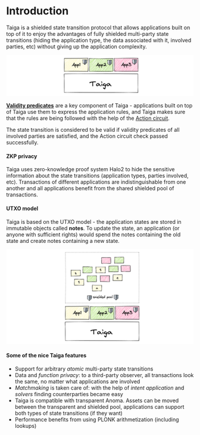 # Introduction

Taiga is a shielded state transition protocol that allows applications built on top of it to enjoy the advantages of fully shielded multi-party state transitions 
(hiding the application type, the data associated with it, involved parties, etc) without giving up the application complexity.

![img.png](images/intro_taiga_app.png)

[**Validity predicates**](./validity-predicates.md) are a key component of Taiga - applications built on top of Taiga use them to express the application rules, 
and Taiga makes sure that the rules are being followed with the help of the [Action circuit](./action.md).

The state transition is considered to be valid if validity predicates of all involved parties are satisfied, and the Action circuit check passed successfully.


#### ZKP privacy

Taiga uses zero-knowledge proof system Halo2 to hide the sensitive information about the state transitions (application types, parties involved, etc). 
Transactions of different applications are indistinguishable from one another and all applications benefit from the shared shielded pool of transactions.

#### UTXO model

Taiga is based on the UTXO model - the application states are stored in immutable objects called **notes**. 
To update the state, an application (or anyone with sufficient rights) would spend the notes containing the old state and create notes containing a new state.

![img_1.png](images/intro_utxo.png)

#### Some of the nice Taiga features

* Support for arbitrary *atomic* multi-party state transitions
* Data and *function privacy*: to a third-party observer, all transactions look the same, no matter what applications are involved
* *Matchmaking* is taken care of: with the help of *intent application* and *solvers* finding counterparties became easy
* Taiga is compatible with transparent Anoma. Assets can be moved between the transparent and shielded pool, applications can support both types of state transitions (if they want)
* Performance benefits from using PLONK arithmetization (including lookups)

